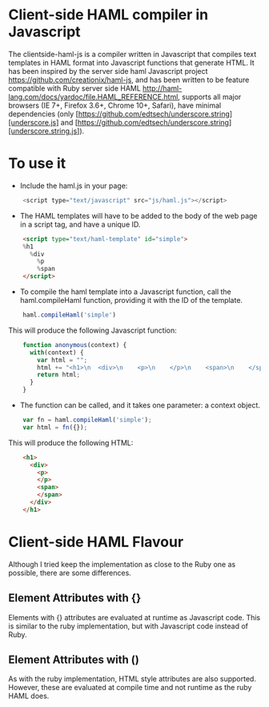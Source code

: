 # Client-side HAML compiler in Javascript

The clientside-haml-js is a compiler written in Javascript that compiles text templates in HAML format into Javascript
functions that generate HTML. It has been inspired by the server side haml Javascript project
https://github.com/creationix/haml-js, and has been written to be feature compatible with Ruby server side HAML
http://haml-lang.com/docs/yardoc/file.HAML_REFERENCE.html, supports all major browsers (IE 7+, Firefox 3.6+,
Chrome 10+, Safari), have minimal dependencies (only [https://github.com/edtsech/underscore.string][underscore.js]
and [https://github.com/edtsech/underscore.string][underscore.string.js]).

# To use it

* Include the haml.js in your page:

```javascript
    <script type="text/javascript" src="js/haml.js"></script>
```

* The HAML templates will have to be added to the body of the web page in a script tag, and have a unique ID.

```html
    <script type="text/haml-template" id="simple">
    %h1
      %div
        %p
        %span
    </script>
```

* To compile the haml template into a Javascript function, call the haml.compileHaml function, providing it with the ID of the template.

```javascript
    haml.compileHaml('simple')
```

This will produce the following Javascript function:

```javascript
    function anonymous(context) {
      with(context) {
        var html = "";
        html += "<h1>\n  <div>\n    <p>\n    </p>\n    <span>\n    </span>\n  </div>\n</h1>\n";
        return html;
      }
    }
```

* The function can be called, and it takes one parameter: a context object.

```javascript
    var fn = haml.compileHaml('simple');
    var html = fn({});
```

This will produce the following HTML:

```html
    <h1>
      <div>
        <p>
        </p>
        <span>
        </span>
      </div>
    </h1>
```

# Client-side HAML Flavour

Although I tried keep the implementation as close to the Ruby one as possible, there are some differences.

## Element Attributes with {}

Elements with {} attributes are evaluated at runtime as Javascript code. This is similar to the ruby implementation,
but with Javascript code instead of Ruby.

## Element Attributes with ()

As with the ruby implementation, HTML style attributes are also supported. However, these are evaluated at compile time
and not runtime as the ruby HAML does.